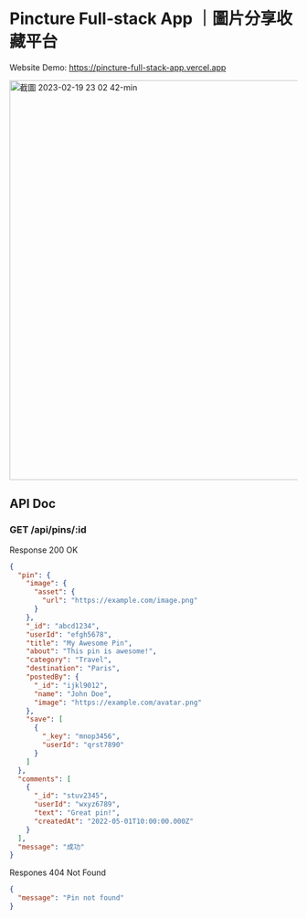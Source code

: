 # Pincture Full-stack App ｜圖片分享收藏平台

Website Demo: https://pincture-full-stack-app.vercel.app

<img width="700" alt="截圖 2023-02-19 23 02 42-min" src="https://user-images.githubusercontent.com/104335056/222036607-ca06dffc-f73f-4b12-800e-4221de3d07b7.png">

## API Doc

### GET /api/pins/:id

Response 200 OK

```json
{
  "pin": {
    "image": {
      "asset": {
        "url": "https://example.com/image.png"
      }
    },
    "_id": "abcd1234",
    "userId": "efgh5678",
    "title": "My Awesome Pin",
    "about": "This pin is awesome!",
    "category": "Travel",
    "destination": "Paris",
    "postedBy": {
      "_id": "ijkl9012",
      "name": "John Doe",
      "image": "https://example.com/avatar.png"
    },
    "save": [
      {
        "_key": "mnop3456",
        "userId": "qrst7890"
      }
    ]
  },
  "comments": [
    {
      "_id": "stuv2345",
      "userId": "wxyz6789",
      "text": "Great pin!",
      "createdAt": "2022-05-01T10:00:00.000Z"
    }
  ],
  "message": "成功"
}
```

Respones 404 Not Found

```json
{
  "message": "Pin not found"
}
```
